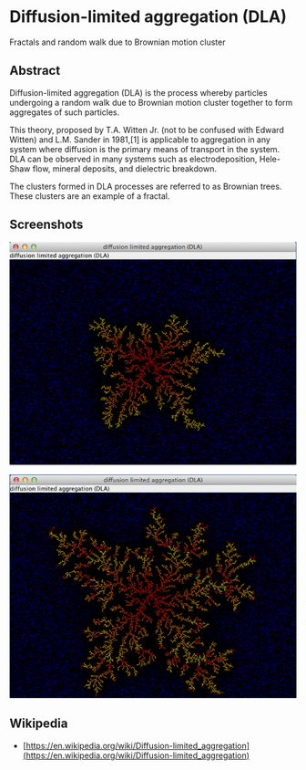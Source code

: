 # Diffusion-limited aggregation (DLA) 

Fractals and random walk due to Brownian motion cluster

## Abstract

Diffusion-limited aggregation (DLA) is the process whereby particles undergoing a random walk due to Brownian motion cluster together to form aggregates of such particles.

This theory, proposed by T.A. Witten Jr. (not to be confused with Edward Witten) and L.M. Sander in 1981,[1] is applicable to aggregation
in any system where diffusion is the primary means of transport in the system. DLA can be observed in many systems such as electrodeposition,
Hele-Shaw flow, mineral deposits, and dielectric breakdown.

The clusters formed in DLA processes are referred to as Brownian trees. These clusters are an example of a fractal.

## Screenshots

![The Dendrite](img/screen1.png)

![The Dendrite after a while](img/screen2.png)

## Wikipedia
* [https://en.wikipedia.org/wiki/Diffusion-limited_aggregation](https://en.wikipedia.org/wiki/Diffusion-limited_aggregation)

